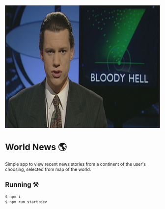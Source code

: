 <p align="center">
  <img src="./.github/this-is-the-news.jpeg" height="400" />
</p>

# World News 🌎
Simple app to view recent news stories from a continent of the user's choosing, selected from map of the world.

## Running ⚒

```bash
$ npm i
$ npm run start:dev
```
